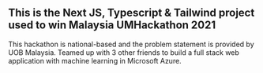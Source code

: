 ## This is the Next JS, Typescript & Tailwind project used to win Malaysia UMHackathon 2021

This hackathon is national-based and the problem statement is provided by UOB Malaysia. Teamed up with 3 other friends to build a full stack web application with machine learning in Microsoft Azure.
